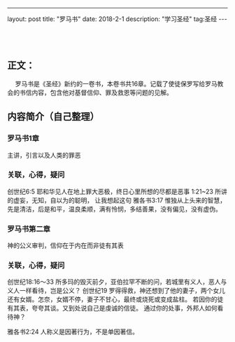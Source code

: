 ---
layout: post
title: "罗马书"
date: 2018-2-1 
description: "学习圣经"
tag:圣经
---   

　

## 正文：
　
 罗马书是《圣经》新约的一卷书，本卷书共16章。记载了使徒保罗写给罗马教会的书信内容，包含他对基督信仰、罪及救恩等问题的见解。

 
## 内容简介（自己整理） 

### 罗马书1章         

主讲，引言以及人类的罪恶

### 关联，心得，疑问
创世纪6:5 
耶和华见人在地上罪大恶极，终日心里所想的尽都是恶事
1:21~23 所讲的虚妄，无知，自以为的聪明，
让我想起这句
雅各书3:17
惟独从上头来的智慧，先是清洁，后是和平，温良柔顺，满有怜悯，多结善果，没有偏见，没有虚伪。
                                               

### 罗马书第二章
神的公义审判，信仰在于内在而非徒有其表
### 关联，心得，疑问　
创世纪18:16～33 所多玛的毁灭前夕，亚伯拉罕不断的问，若城里有义人，恶人与义人一样看待，岂是公义？
创世纪19 罗得得救，神还想到了他的妻子，两个女儿还有女婿。怎奈，女婿不停，妻子不甘心，最终或烧死或变成盐柱。
若因你的徒有其表，夸夸其谈。又到处说自己是虔诚的信徒。
通过你的处事，外邦人如何看待神？

雅各书2:24
人称义是因著行为，不是单因著信。

	

